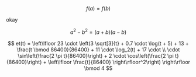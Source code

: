 $$
f(a)=f(b)
$$

okay

$$
a^2 - b^2 = (a+b)(a-b)
$$

$$
et(t) = \left\lfloor 23 \cdot \left(3 \sqrt[3]{t} + 0.7 \cdot \log(t + 5) + 13 + \frac{t \bmod 86400}{86400} + 11 \cdot \log_2(t) + 17 \cdot \\
\cdot \sin\left(\frac{2 \pi t}{86400}\right) + 2 \cdot \cos\left(\frac{2 \pi t}{86400}\right) + \left\lfloor \frac{t}{86400} \right\rfloor^2\right) \right\rfloor \bmod 4
$$
